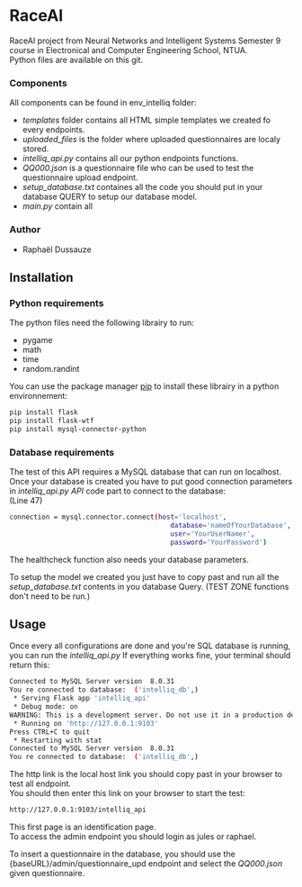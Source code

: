 # RaceAI
RaceAI project from Neural Networks and Intelligent Systems Semester 9 course in Electronical and Computer Engineering School, NTUA.  
Python files are available on this git. 

### Components
All components can be found in env_intelliq folder:  
- *templates* folder contains all HTML simple templates we created fo every endpoints.  
- *uploaded_files* is the folder where uploaded questionnaires are localy stored.  
- *intelliq_api.py* contains all our python endpoints functions.  
- *QQ000.json* is a questionnaire file who can be used to test the questionnaire upload endpoint.  
- *setup_database.txt* containes all the code you should put in your database QUERY to setup our database model. 
- *main.py* contain all 

### Author
- Raphaël Dussauze

## Installation

### Python requirements 

The python files need the following librairy to run:

- pygame
- math
- time
- random.randint

You can use the package manager [pip](https://pip.pypa.io/en/stable/) to install these librairy in a python environnement:

```bash
pip install flask
pip install flask-wtf
pip install mysql-connector-python
```

### Database requirements

The test of this API requires a MySQL database that can run on localhost.  
Once your database is created you have to put good connection parameters in *intelliq_api.py API* code part to connect to the database:  
(Line 47)
```bash
connection = mysql.connector.connect(host='localhost',
                                        database='nameOfYourDatabase',
                                        user='YourUserNamer',
                                        password='YourPassword')
```

The healthcheck function also needs your database parameters.

To setup the model we created you just have to copy past and run all the *setup_database.txt* contents in you database Query. (TEST ZONE functions don't need to be run.)

## Usage

Once every all configurations are done and you're SQL database is running, you can run the *intelliq_api.py* 
If everything works fine, your terminal should return this:

```bash
Connected to MySQL Server version  8.0.31
You re connected to database:  ('intelliq_db',)
 * Serving Flask app 'intelliq_api'
 * Debug mode: on
WARNING: This is a development server. Do not use it in a production deployment. Use a production WSGI server instead.
 * Running on 'http://127.0.0.1:9103'
Press CTRL+C to quit
 * Restarting with stat
Connected to MySQL Server version  8.0.31
You re connected to database:  ('intelliq_db',)
```

The http link is the local host link you should copy past in your browser to test all endpoint.  
You should then enter this link on your browser to start the test:

```bash
http://127.0.0.1:9103/intelliq_api
```

This first page is an identification page.  
To access the admin endpoint you should login as jules or raphael.

To insert a questionnaire in the database, you should use the {baseURL}/admin/questionnaire_upd endpoint and select the *QQ000.json* given questionnaire.




